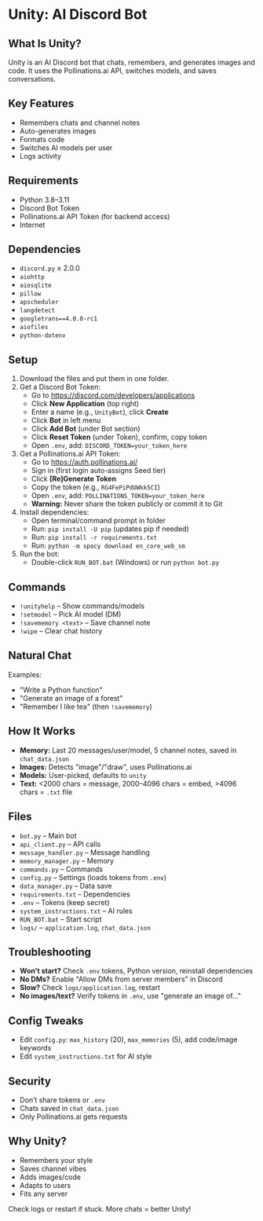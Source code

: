 # Unity: AI Discord Bot

## What Is Unity?

Unity is an AI Discord bot that chats, remembers, and generates images and code. It uses the Pollinations.ai API, switches models, and saves conversations.

## Key Features

- Remembers chats and channel notes
- Auto-generates images
- Formats code
- Switches AI models per user
- Logs activity

## Requirements

- Python 3.8–3.11
- Discord Bot Token
- Pollinations.ai API Token (for backend access)
- Internet

## Dependencies

- `discord.py` ≥ 2.0.0
- `aiohttp`
- `aiosqlite`
- `pillow`
- `apscheduler`
- `langdetect`
- `googletrans==4.0.0-rc1`
- `aiofiles`
- `python-dotenv`

## Setup

1. Download the files and put them in one folder.
2. Get a Discord Bot Token:
   - Go to <https://discord.com/developers/applications>
   - Click **New Application** (top right)
   - Enter a name (e.g., `UnityBot`), click **Create**
   - Click **Bot** in left menu
   - Click **Add Bot** (under Bot section)
   - Click **Reset Token** (under Token), confirm, copy token
   - Open `.env`, add: `DISCORD_TOKEN=your_token_here`
3. Get a Pollinations.ai API Token:
   - Go to <https://auth.pollinations.ai/>
   - Sign in (first login auto-assigns Seed tier)
   - Click **[Re]Generate Token**
   - Copy the token (e.g., `RG4FePiPdUWkk5CI`)
   - Open `.env`, add: `POLLINATIONS_TOKEN=your_token_here`
   - **Warning:** Never share the token publicly or commit it to Git
4. Install dependencies:
   - Open terminal/command prompt in folder
   - Run: `pip install -U pip` (updates pip if needed)
   - Run: `pip install -r requirements.txt`
   - Run: `python -m spacy download en_core_web_sm`
5. Run the bot:
   - Double-click `RUN_BOT.bat` (Windows) or run `python bot.py`

## Commands

- `!unityhelp` – Show commands/models
- `!setmodel` – Pick AI model (DM)
- `!savememory <text>` – Save channel note
- `!wipe` – Clear chat history

## Natural Chat

Examples:

- "Write a Python function"
- "Generate an image of a forest"
- "Remember I like tea" (then `!savememory`)

## How It Works

- **Memory:** Last 20 messages/user/model, 5 channel notes, saved in `chat_data.json`
- **Images:** Detects "image"/"draw", uses Pollinations.ai
- **Models:** User-picked, defaults to `unity`
- **Text:** <2000 chars = message, 2000–4096 chars = embed, >4096 chars = `.txt` file

## Files

- `bot.py` – Main bot
- `api_client.py` – API calls
- `message_handler.py` – Message handling
- `memory_manager.py` – Memory
- `commands.py` – Commands
- `config.py` – Settings (loads tokens from `.env`)
- `data_manager.py` – Data save
- `requirements.txt` – Dependencies
- `.env` – Tokens (keep secret)
- `system_instructions.txt` – AI rules
- `RUN_BOT.bat` – Start script
- `logs/` – `application.log`, `chat_data.json`

## Troubleshooting

- **Won’t start?** Check `.env` tokens, Python version, reinstall dependencies
- **No DMs?** Enable "Allow DMs from server members" in Discord
- **Slow?** Check `logs/application.log`, restart
- **No images/text?** Verify tokens in `.env`, use "generate an image of..."

## Config Tweaks

- Edit `config.py`: `max_history` (20), `max_memories` (5), add code/image keywords
- Edit `system_instructions.txt` for AI style

## Security

- Don’t share tokens or `.env`
- Chats saved in `chat_data.json`
- Only Pollinations.ai gets requests

## Why Unity?

- Remembers your style
- Saves channel vibes
- Adds images/code
- Adapts to users
- Fits any server

Check logs or restart if stuck. More chats = better Unity!

